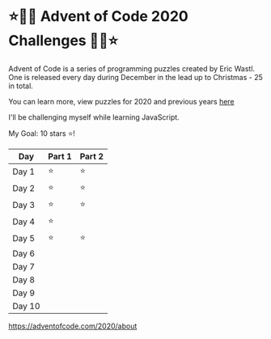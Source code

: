 # ⭐🎄🎅 Advent of Code 2020 Challenges 🎅🎄⭐

Advent of Code is a series of programming puzzles created by Eric Wastl. One is released every day during December in the lead up to Christmas - 25 in total. 

You can learn more, view puzzles for 2020 and previous years [here](https://adventofcode.com/2020/about)

I'll be challenging myself while learning JavaScript.

My Goal: 10 stars :star:!

Day | Part 1 | Part 2
----- | ------ | --------- |
Day 1 | ⭐ |  ⭐
Day 2 | ⭐ |  ⭐
Day 3 | ⭐ |  ⭐
Day 4 | ⭐ |
Day 5 | ⭐ | ⭐
Day 6 |  |
Day 7 |  |
Day 8 |  |
Day 9 |  |
Day 10 |  | 

https://adventofcode.com/2020/about
